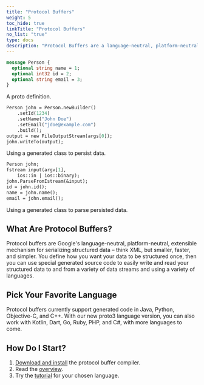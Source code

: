 ```yaml
---
title: "Protocol Buffers"
weight: 5
toc_hide: true
linkTitle: "Protocol Buffers"
no_list: "true"
type: docs
description: "Protocol Buffers are a language-neutral, platform-neutral extensible mechanism for serializing structured data."
---
```

    

<!--* css: "//depot/includes/suppress-nav.css" *-->

<style>
.row .highlight {
    margin-top: 2rem;
    margin-right: 0;
    margin-bottom: 0;
    margin-left: 0;
    padding: 0;
}
</style>

<div class="row">
<div class="col-md">

```proto
message Person {
  optional string name = 1;
  optional int32 id = 2;
  optional string email = 3;
}
```

<p class="caption">A proto definition.</>
</div>
<div class="col-md">

```proto
Person john = Person.newBuilder()
    .setId(1234)
    .setName("John Doe")
    .setEmail("jdoe@example.com")
    .build();
output = new FileOutputStream(args[0]);
john.writeTo(output);

```

<p class="caption">Using a generated class to persist data.</p>
</div>
<div class="col-md">

```proto
Person john;
fstream input(argv[1],
    ios::in | ios::binary);
john.ParseFromIstream(&input);
id = john.id();
name = john.name();
email = john.email();

```

<p class="caption">Using a generated class to parse persisted data.</p>
</div>
</div>
<div class="row">
<div class="col-md">

## What Are Protocol Buffers?

Protocol buffers are Google's language-neutral, platform-neutral, extensible
mechanism for serializing structured data – think XML, but smaller, faster, and
simpler. You define how you want your data to be structured once, then you can
use special generated source code to easily write and read your structured data
to and from a variety of data streams and using a variety of languages.

</div>
<div class="col-md">

## Pick Your Favorite Language

Protocol buffers currently support generated code in Java, Python, Objective-C,
and C++. With our new proto3 language version, you can also work with Kotlin,
Dart, Go, Ruby, PHP, and C#, with more languages to come.

</div>
<div class="col-md">

## How Do I Start?

<ol>

  <li>
    <a href="https://github.com/protocolbuffers/protobuf#protocol-compiler-installation">Download
    and install</a> the protocol buffer compiler.
  </li>

  <li>
    Read the
    <a href="/overview">overview</a>.
  </li>
  <li>
    Try the <a href="/getting-started">tutorial</a> for your
    chosen language.
  </li>
</ol>

</div>
</div>
